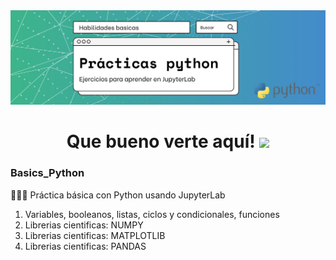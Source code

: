 <div id="header" align="center">
  <img src="https://github.com/Dlavec/Basics_Python/blob/main/Basics_python_large.jpg" width="800"/>
  <h1 align="center">Que bueno verte aquí!
  <img src="https://media.giphy.com/media/hvRJCLFzcasrR4ia7z/giphy.gif" width="30px"/>
  </h1>
</div>

### Basics_Python
👩🏼‍💻 Práctica básica con Python usando JupyterLab
1. Variables, booleanos, listas, ciclos y condicionales, funciones
2. Librerias cientificas: NUMPY
3. Librerias cientificas: MATPLOTLIB
4. Librerias cientificas: PANDAS
